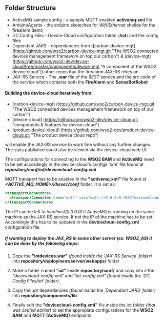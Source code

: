 ## Folder Structure

* ActiveMQ sample config	-	a sample MQTT enabled **activemq.xml** file
* ArduinoAgents	-	the arduino sketeches for *Wifi/Ethernet* sheilds for the firealarm demo
* DC Config Files	-	Device-Cloud configuration folder (**/iot**) and the config files
* Dependant JARS	-	dependancies from ([carbon-device-mgt] (https://github.com/wso2/carbon-device-mgt.git "The WSO2 connected devices management framework on top our carbon") *&* [device-mgt] (https://github.com/wso2-dev/device-cloud/tree/master/components/device-mgt "A component of the WSO2 device cloud")) other repos that the firealarm JAX-RS relies on
* JAX-RS Service	-	The **.war** file of the *REST* service and the src code of the service which contains both the **FireAlarm** and **SenseBotRobot**


#### Building the **device-cloud** iteratively from:

* [carbon-device-mgt] (https://github.com/wso2/carbon-device-mgt.git "The WSO2 connected devices management framework on top of our carbon") 
* [device-cloud] (https://github.com/wso2-dev/device-cloud.git "components & features for device-cloud") 
* [product-device-cloud] (https://github.com/wso2-dev/product-device-cloud.git "The product device cloud repo")  

will enable the JAX-RS service to work fine without any further changes. The stats published could also be viewed via the device-cloud web UI.

The configurations for connecting to the **WSO2 BAM** and **ActiveMQ** need to be set accordingly in the device-cloud's configs *'xml'* file found at  ***repository/conf/iot/devicecloud-config.xml***

MQTT transport has to be enabled in the **"activemq.xml"** file found at ***\<ACTIVE_MQ_HOME\>/libexec/conf*** folder. It is set as: 
```xml
<transportConnectors>
  <transportConnector name="mqtt" uri="mqtt://0.0.0.0:1883?maximumConnections=1000&amp;wireFormat.maxFrameSize=104857600&amp;transport.defaultKeepAlive=60000"/>
</transportConnectors>
```

The IP can be left to *localhost(0.0.0.0)* if ActiveMQ is running on the same machine as the JAX-RS service. If not the IP of the machine has to be set. Accordingly this has to be updated in the **devicecloud-config.xml** configuration file. 


##### If wanting to deploy the JAX_RS in some other server (ex: WSO2_AS) it can be done by the following steps:

1. Copy the **"iotdevices.war"** *(found inside the 'JAX-RS Service' folder)* into **repository/deployment/server/webapps/** folder

2. Make a folder named **"iot"** inside **repository/conf/** and copy into it the *"devicecloud-config.xml"* and *"iot-config.xml"* *(found inside the 'DC Config Files/iot' folder)*.

3. Copy the *.jar* dependancies *(found inside the 'Dependant JARS' folder)* into **repository/components/lib** 

4. Finally edit the **"devicecloud-config.xml"** file inside the iot folder *(that was copied earlier)* to set the appropiate configurations for the **WSO2 BAM** and **MQTT (ActiveMQ)** endpoints 





